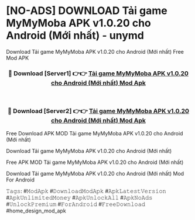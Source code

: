 # [NO-ADS] DOWNLOAD Tải game MyMyMoba APK v1.0.20 cho Android (Mới nhất) - unymd
Download Tải game MyMyMoba APK v1.0.20 cho Android (Mới nhất) Free Mod APK

<div align="center">
<h3>🔴 Download [Server1] 👉👉 <a href="https://apk-comot.site?title=Tải_game_MyMyMoba_APK_v1.0.20_cho_Android_(Mới_nhất)">Tải game MyMyMoba APK v1.0.20 cho Android (Mới nhất) Mod Apk</a></h3><br>

<h3>🔴 Download [Server2] 👉👉 <a href="https://apk-comot.site?title=Tải_game_MyMyMoba_APK_v1.0.20_cho_Android_(Mới_nhất)">Tải game MyMyMoba APK v1.0.20 cho Android (Mới nhất) Mod Apk</a></h3>
</div>


Free Download APK MOD Tải game MyMyMoba APK v1.0.20 cho Android (Mới nhất)

Download Tải game MyMyMoba APK v1.0.20 cho Android (Mới nhất) 

Free APK MOD Tải game MyMyMoba APK v1.0.20 cho Android (Mới nhất) 

Download Tải game MyMyMoba APK v1.0.20 cho Android (Mới nhất) Mod For Android

𝚃𝚊𝚐𝚜: #𝙼𝚘𝚍𝙰𝚙𝚔 #𝙳𝚘𝚠𝚗𝚕𝚘𝚊𝚍𝙼𝚘𝚍𝙰𝚙𝚔 #𝙰𝚙𝚔𝙻𝚊𝚝𝚎𝚜𝚝𝚅𝚎𝚛𝚜𝚒𝚘𝚗 #𝙰𝚙𝚔𝚄𝚗𝚕𝚒𝚖𝚒𝚝𝚎𝚍𝙼𝚘𝚗𝚎𝚢 #𝙰𝚙𝚔𝚄𝚗𝚕𝚘𝚌𝚔𝙰𝚕𝚕 #𝙰𝚙𝚔𝙽𝚘𝙰𝚍𝚜 #𝚄𝚗𝚕𝚘𝚌𝚔𝙿𝚛𝚎𝚖𝚒𝚞𝚖 #𝙵𝚘𝚛𝙰𝚗𝚍𝚛𝚘𝚒𝚍 #𝙵𝚛𝚎𝚎𝙳𝚘𝚠𝚗𝚕𝚘𝚊𝚍 #home_design_mod_apk